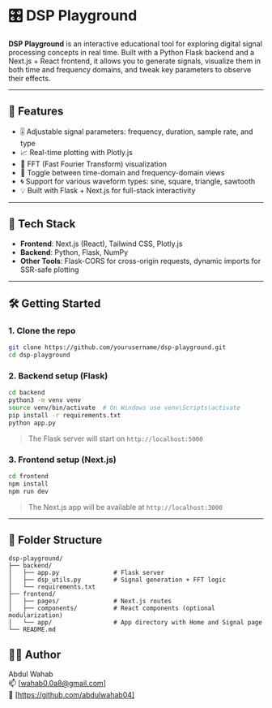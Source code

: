 # 🎛️ DSP Playground

**DSP Playground** is an interactive educational tool for exploring digital signal processing concepts in real time. Built with a Python Flask backend and a Next.js + React frontend, it allows you to generate signals, visualize them in both time and frequency domains, and tweak key parameters to observe their effects.

---

## 🚀 Features

- 🎚️ Adjustable signal parameters: frequency, duration, sample rate, and type  
- 📈 Real-time plotting with Plotly.js  
- 🧠 FFT (Fast Fourier Transform) visualization  
- 🔁 Toggle between time-domain and frequency-domain views  
- 🌀 Support for various waveform types: sine, square, triangle, sawtooth  
- 💡 Built with Flask + Next.js for full-stack interactivity  

---

## 🧩 Tech Stack

- **Frontend**: Next.js (React), Tailwind CSS, Plotly.js  
- **Backend**: Python, Flask, NumPy  
- **Other Tools**: Flask-CORS for cross-origin requests, dynamic imports for SSR-safe plotting

---

## 🛠️ Getting Started

### 1. Clone the repo

```bash
git clone https://github.com/yourusername/dsp-playground.git
cd dsp-playground
```

### 2. Backend setup (Flask)

```bash
cd backend
python3 -m venv venv
source venv/bin/activate  # On Windows use venv\Scripts\activate
pip install -r requirements.txt
python app.py
```

> The Flask server will start on `http://localhost:5000`

### 3. Frontend setup (Next.js)

```bash
cd frontend
npm install
npm run dev
```

> The Next.js app will be available at `http://localhost:3000`

---

## 📂 Folder Structure

```
dsp-playground/
├── backend/
│   ├── app.py               # Flask server
│   ├── dsp_utils.py         # Signal generation + FFT logic
│   └── requirements.txt
├── frontend/
│   ├── pages/               # Next.js routes
│   ├── components/          # React components (optional modularization)
│   └── app/                 # App directory with Home and Signal page
└── README.md
```

## 🧑‍💻 Author

Abdul Wahab  
📫 [wahab0.0a8@gmail.com]  
🔗 [https://github.com/abdulwahab04]
